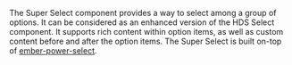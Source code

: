 The Super Select component provides a way to select among a group of options. It can be considered as an enhanced version of the HDS Select component. It supports rich content within option items, as well as custom content before and after the option items. The Super Select is built on-top of [ember-power-select](https://github.com/cibernox/ember-power-select).